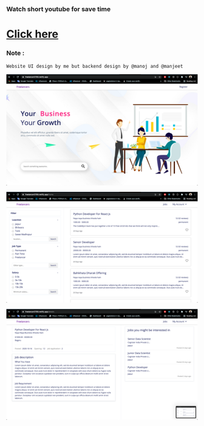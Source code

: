 ### Watch short youtube for save time

# [Click here](https://bit.ly/3fwfGsI)



### Note : 
    Website UI design by me but backend design by @manoj and @manjeet
![](https://github.com/ShravanMeena/Freelancers/blob/main/src/assets/Screenshot%202021-04-30%20at%2012.18.47%20PM.png?raw=true)

![](https://github.com/ShravanMeena/Freelancers/blob/main/src/assets/Screenshot%202021-04-30%20at%2012.20.14%20PM.png?raw=true)

![](https://github.com/ShravanMeena/Freelancers/blob/main/src/assets/Screenshot%202021-04-30%20at%2012.20.18%20PM.png?raw=true)
